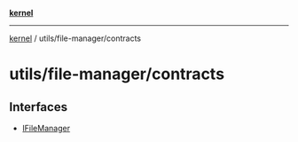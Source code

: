 [**kernel**](../../../README.md)

***

[kernel](../../../modules.md) / utils/file-manager/contracts

# utils/file-manager/contracts

## Interfaces

- [IFileManager](interfaces/IFileManager.md)
